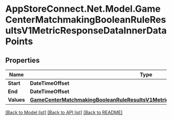 # AppStoreConnect.Net.Model.GameCenterMatchmakingBooleanRuleResultsV1MetricResponseDataInnerDataPoints

## Properties

Name | Type | Description | Notes
------------ | ------------- | ------------- | -------------
**Start** | **DateTimeOffset** |  | [optional] 
**End** | **DateTimeOffset** |  | [optional] 
**Values** | [**GameCenterMatchmakingBooleanRuleResultsV1MetricResponseDataInnerDataPointsValues**](GameCenterMatchmakingBooleanRuleResultsV1MetricResponseDataInnerDataPointsValues.md) |  | [optional] 

[[Back to Model list]](../README.md#documentation-for-models) [[Back to API list]](../README.md#documentation-for-api-endpoints) [[Back to README]](../README.md)

